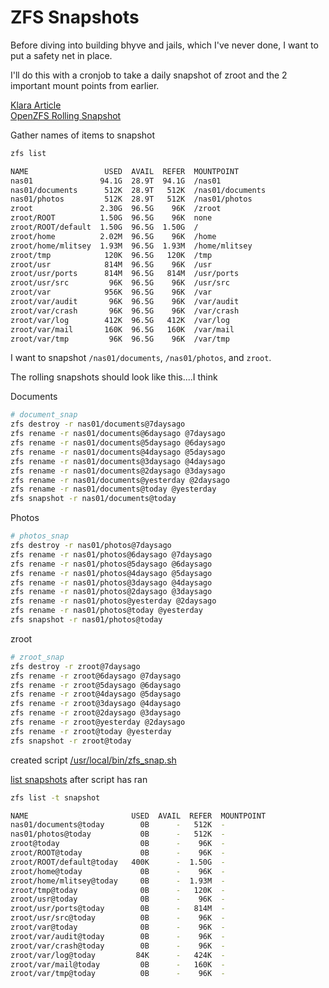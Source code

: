 # ZFS Snapshots  

Before diving into building bhyve and jails, which I've never done, I want to put a safety net in place.  

I'll do this with a cronjob to take a daily snapshot of zroot and the 2 important mount points from earlier.  

[Klara Article](https://klarasystems.com/articles/basics-of-zfs-snapshot-management/)  
[OpenZFS Rolling Snapshot](https://openzfs.github.io/openzfs-docs/man/master/8/zfs-snapshot.8.html)  

Gather names of items to snapshot  
```bash
zfs list

NAME                 USED  AVAIL  REFER  MOUNTPOINT
nas01               94.1G  28.9T  94.1G  /nas01
nas01/documents      512K  28.9T   512K  /nas01/documents
nas01/photos         512K  28.9T   512K  /nas01/photos
zroot               2.30G  96.5G    96K  /zroot
zroot/ROOT          1.50G  96.5G    96K  none
zroot/ROOT/default  1.50G  96.5G  1.50G  /
zroot/home          2.02M  96.5G    96K  /home
zroot/home/mlitsey  1.93M  96.5G  1.93M  /home/mlitsey
zroot/tmp            120K  96.5G   120K  /tmp
zroot/usr            814M  96.5G    96K  /usr
zroot/usr/ports      814M  96.5G   814M  /usr/ports
zroot/usr/src         96K  96.5G    96K  /usr/src
zroot/var            956K  96.5G    96K  /var
zroot/var/audit       96K  96.5G    96K  /var/audit
zroot/var/crash       96K  96.5G    96K  /var/crash
zroot/var/log        412K  96.5G   412K  /var/log
zroot/var/mail       160K  96.5G   160K  /var/mail
zroot/var/tmp         96K  96.5G    96K  /var/tmp
```

I want to snapshot `/nas01/documents`, `/nas01/photos`, and `zroot`.  

The rolling snapshots should look like this....I think  

Documents
```bash
# document_snap
zfs destroy -r nas01/documents@7daysago
zfs rename -r nas01/documents@6daysago @7daysago
zfs rename -r nas01/documents@5daysago @6daysago
zfs rename -r nas01/documents@4daysago @5daysago
zfs rename -r nas01/documents@3daysago @4daysago
zfs rename -r nas01/documents@2daysago @3daysago
zfs rename -r nas01/documents@yesterday @2daysago
zfs rename -r nas01/documents@today @yesterday
zfs snapshot -r nas01/documents@today
```

Photos
```bash
# photos_snap
zfs destroy -r nas01/photos@7daysago
zfs rename -r nas01/photos@6daysago @7daysago
zfs rename -r nas01/photos@5daysago @6daysago
zfs rename -r nas01/photos@4daysago @5daysago
zfs rename -r nas01/photos@3daysago @4daysago
zfs rename -r nas01/photos@2daysago @3daysago
zfs rename -r nas01/photos@yesterday @2daysago
zfs rename -r nas01/photos@today @yesterday
zfs snapshot -r nas01/photos@today
```

zroot  
```bash
# zroot_snap
zfs destroy -r zroot@7daysago
zfs rename -r zroot@6daysago @7daysago
zfs rename -r zroot@5daysago @6daysago
zfs rename -r zroot@4daysago @5daysago
zfs rename -r zroot@3daysago @4daysago
zfs rename -r zroot@2daysago @3daysago
zfs rename -r zroot@yesterday @2daysago
zfs rename -r zroot@today @yesterday
zfs snapshot -r zroot@today
```

created script [/usr/local/bin/zfs_snap.sh](./zfs_snap.sh)  

[list snapshots](https://docs.oracle.com/cd/E19253-01/819-5461/gbiqe/index.html) after script has ran  
```bash
zfs list -t snapshot

NAME                       USED  AVAIL  REFER  MOUNTPOINT
nas01/documents@today        0B      -   512K  -
nas01/photos@today           0B      -   512K  -
zroot@today                  0B      -    96K  -
zroot/ROOT@today             0B      -    96K  -
zroot/ROOT/default@today   400K      -  1.50G  -
zroot/home@today             0B      -    96K  -
zroot/home/mlitsey@today     0B      -  1.93M  -
zroot/tmp@today              0B      -   120K  -
zroot/usr@today              0B      -    96K  -
zroot/usr/ports@today        0B      -   814M  -
zroot/usr/src@today          0B      -    96K  -
zroot/var@today              0B      -    96K  -
zroot/var/audit@today        0B      -    96K  -
zroot/var/crash@today        0B      -    96K  -
zroot/var/log@today         84K      -   424K  -
zroot/var/mail@today         0B      -   160K  -
zroot/var/tmp@today          0B      -    96K  -
```